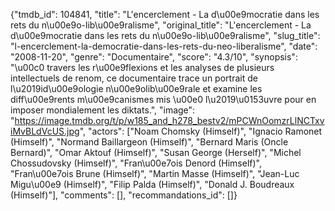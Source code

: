 {"tmdb_id": 104841, "title": "L'encerclement - La d\u00e9mocratie dans les rets du n\u00e9o-lib\u00e9ralisme", "original_title": "L'encerclement - La d\u00e9mocratie dans les rets du n\u00e9o-lib\u00e9ralisme", "slug_title": "l-encerclement-la-democratie-dans-les-rets-du-neo-liberalisme", "date": "2008-11-20", "genre": "Documentaire", "score": "4.3/10", "synopsis": "\u00c0 travers les r\u00e9flexions et les analyses de plusieurs intellectuels de renom, ce documentaire trace un portrait de l\u2019id\u00e9ologie n\u00e9olib\u00e9rale et examine les diff\u00e9rents m\u00e9canismes mis \u00e0 l\u2019\u0153uvre pour en imposer mondialement les diktats.", "image": "https://image.tmdb.org/t/p/w185_and_h278_bestv2/mPCWnOomzrLlNCTxviMvBLdVcUS.jpg", "actors": ["Noam Chomsky (Himself)", "Ignacio Ramonet (Himself)", "Normand Baillargeon (Himself)", "Bernard Maris (Oncle Bernard)", "Omar Aktouf (Himself)", "Susan George (Herself)", "Michel Chossudovsky (Himself)", "Fran\u00e7ois Denord (Himself)", "Fran\u00e7ois Brune (Himself)", "Martin Masse (Himself)", "Jean-Luc Migu\u00e9 (Himself)", "Filip Palda (Himself)", "Donald J. Boudreaux (Himself)"], "comments": [], "recommandations_id": []}